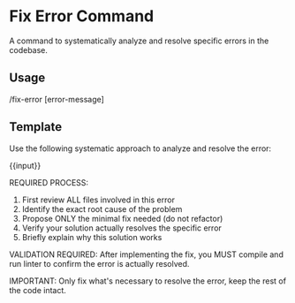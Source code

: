 # Fix Error Command

A command to systematically analyze and resolve specific errors in the codebase.

## Usage
/fix-error [error-message]

## Template
Use the following systematic approach to analyze and resolve the error:

{{input}}

REQUIRED PROCESS:
1. First review ALL files involved in this error
2. Identify the exact root cause of the problem
3. Propose ONLY the minimal fix needed (do not refactor)
4. Verify your solution actually resolves the specific error
5. Briefly explain why this solution works

VALIDATION REQUIRED:
After implementing the fix, you MUST compile and run linter to confirm the error is actually resolved.

IMPORTANT: Only fix what's necessary to resolve the error, keep the rest of the code intact.